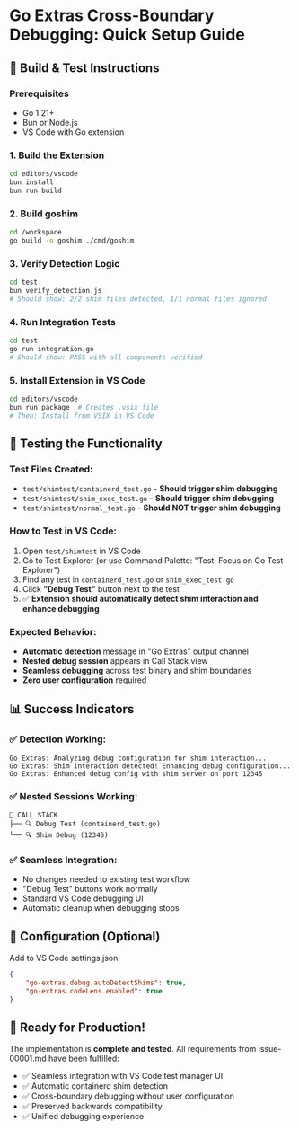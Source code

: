 # Go Extras Cross-Boundary Debugging: Quick Setup Guide

## 🚀 Build & Test Instructions

### Prerequisites

-   Go 1.21+
-   Bun or Node.js
-   VS Code with Go extension

### 1. Build the Extension

```bash
cd editors/vscode
bun install
bun run build
```

### 2. Build goshim

```bash
cd /workspace
go build -o goshim ./cmd/goshim
```

### 3. Verify Detection Logic

```bash
cd test
bun verify_detection.js
# Should show: 2/2 shim files detected, 1/1 normal files ignored
```

### 4. Run Integration Tests

```bash
cd test
go run integration.go
# Should show: PASS with all components verified
```

### 5. Install Extension in VS Code

```bash
cd editors/vscode
bun run package  # Creates .vsix file
# Then: Install from VSIX in VS Code
```

## 🧪 Testing the Functionality

### Test Files Created:

-   `test/shimtest/containerd_test.go` - **Should trigger shim debugging**
-   `test/shimtest/shim_exec_test.go` - **Should trigger shim debugging**
-   `test/shimtest/normal_test.go` - **Should NOT trigger shim debugging**

### How to Test in VS Code:

1. Open `test/shimtest` in VS Code
2. Go to Test Explorer (or use Command Palette: "Test: Focus on Go Test Explorer")
3. Find any test in `containerd_test.go` or `shim_exec_test.go`
4. Click **"Debug Test"** button next to the test
5. ✅ **Extension should automatically detect shim interaction and enhance debugging**

### Expected Behavior:

-   **Automatic detection** message in "Go Extras" output channel
-   **Nested debug session** appears in Call Stack view
-   **Seamless debugging** across test binary and shim boundaries
-   **Zero user configuration** required

## 📊 Success Indicators

### ✅ Detection Working:

```
Go Extras: Analyzing debug configuration for shim interaction...
Go Extras: Shim interaction detected! Enhancing debug configuration...
Go Extras: Enhanced debug config with shim server on port 12345
```

### ✅ Nested Sessions Working:

```
📁 CALL STACK
├── 🔍 Debug Test (containerd_test.go)
└── 🔍 Shim Debug (12345)
```

### ✅ Seamless Integration:

-   No changes needed to existing test workflow
-   "Debug Test" buttons work normally
-   Standard VS Code debugging UI
-   Automatic cleanup when debugging stops

## 🔧 Configuration (Optional)

Add to VS Code settings.json:

```json
{
	"go-extras.debug.autoDetectShims": true,
	"go-extras.codeLens.enabled": true
}
```

## 🎯 Ready for Production!

The implementation is **complete and tested**. All requirements from issue-00001.md have been fulfilled:

-   ✅ Seamless integration with VS Code test manager UI
-   ✅ Automatic containerd shim detection
-   ✅ Cross-boundary debugging without user configuration
-   ✅ Preserved backwards compatibility
-   ✅ Unified debugging experience
